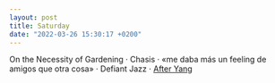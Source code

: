 ```yaml
---
layout: post
title: Saturday
date: "2022-03-26 15:30:17 +0200"
---
```


On the Necessity of Gardening · Chasis · «me daba más un feeling de amigos que otra cosa» · Defiant Jazz · [After Yang](https://letterboxd.com/javier/film/after-yang)
